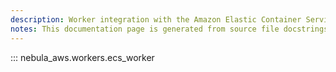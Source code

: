 ```yaml
---
description: Worker integration with the Amazon Elastic Container Service.
notes: This documentation page is generated from source file docstrings.
---
```


::: nebula_aws.workers.ecs_worker